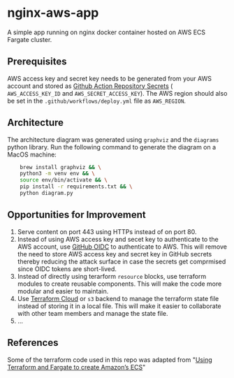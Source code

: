 # nginx-aws-app
A simple app running on nginx docker container hosted on AWS ECS Fargate cluster.

## Prerequisites
AWS access key and secret key needs to be generated from your AWS account and stored as [Github Action Repository Secrets](https://docs.github.com/en/actions/security-for-github-actions/security-guides/using-secrets-in-github-actions) ( `AWS_ACCESS_KEY_ID` and `AWS_SECRET_ACCESS_KEY`). The AWS region should also be set in the `.github/workflows/deploy.yml` file as `AWS_REGION`.

## Architecture
The architecture diagram was generated using `graphviz` and the `diagrams` python library. Run the following command to generate the diagram on a MacOS machine:
```sh
    brew install graphviz && \
    python3 -m venv env && \
    source env/bin/activate && \
    pip install -r requirements.txt && \
    python diagram.py
```

## Opportunities for Improvement
1. Serve content on port 443 using HTTPs instead of on port 80.
2. Instead of using AWS access key and secet key to authenticate to the AWS account, use [GitHub OIDC](https://docs.github.com/en/actions/deployment/security-hardening-your-deployments/using-openid-connect-to-authenticate-to-aws) to authenticate to AWS. This will remove the need to store AWS access key and secret key in GitHub secrets thereby reducing the attack surface in case the secrets get comprmised since OIDC tokens are short-lived.
3. Instead of directly using terarform `resource` blocks, use terraform modules to create reusable components. This will make the code more modular and easier to maintain.
4. Use [Terraform Cloud](https://www.terraform.io/cloud) or `s3` backend to manage the terraform state file instead of storing it in a local file. This will make it easier to collaborate with other team members and manage the state file.
5. ...

## References
Some of the terraform code used in this repo was adapted from "[Using Terraform and Fargate to create Amazon’s ECS](https://medium.com/@olayinkasamuel44/using-terraform-and-fargate-to-create-amazons-ecs-e3308c1b9166)"
